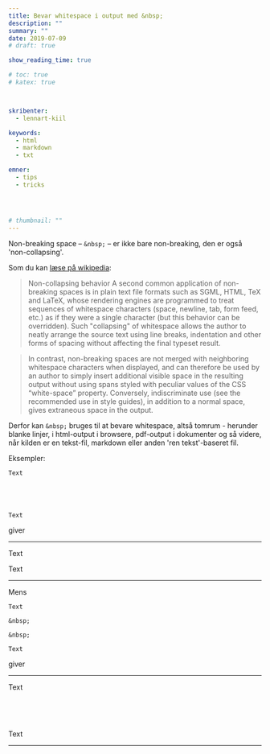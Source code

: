 ```yaml
---
title: Bevar whitespace i output med &nbsp;
description: ""
summary: ""
date: 2019-07-09
# draft: true

show_reading_time: true

# toc: true
# katex: true



skribenter:
  - lennart-kiil

keywords:
  - html
  - markdown
  - txt

emner:
  - tips
  - tricks




# thumbnail: ""
---
```


Non-breaking space – `&nbsp;` – er ikke bare non-breaking, den er også 'non-collapsing'.

Som du kan [læse på wikipedia](https://en.wikipedia.org/wiki/Non-breaking_space):

> Non-collapsing behavior
A second common application of non-breaking spaces is in plain text file formats such as SGML, HTML, TeX and LaTeX, whose rendering engines are programmed to treat sequences of whitespace characters (space, newline, tab, form feed, etc.) as if they were a single character (but this behavior can be overridden). Such "collapsing" of whitespace allows the author to neatly arrange the source text using line breaks, indentation and other forms of spacing without affecting the final typeset result.

> In contrast, non-breaking spaces are not merged with neighboring whitespace characters when displayed, and can therefore be used by an author to simply insert additional visible space in the resulting output without using spans styled with peculiar values of the CSS “white-space” property. Conversely, indiscriminate use (see the recommended use in style guides), in addition to a normal space, gives extraneous space in the output.

 Derfor kan `&nbsp;` bruges til at bevare whitespace, altså tomrum - herunder blanke linjer, i html-output i browsere, pdf-output i dokumenter og så videre, når kilden er en tekst-fil, markdown eller anden 'ren tekst'-baseret fil.

 Eksempler:

```
Text





Text
```
giver

----

Text

Text

----

Mens


```
Text

&nbsp;

&nbsp;

Text
```
giver

----

Text

&nbsp;

&nbsp;

Text

----
